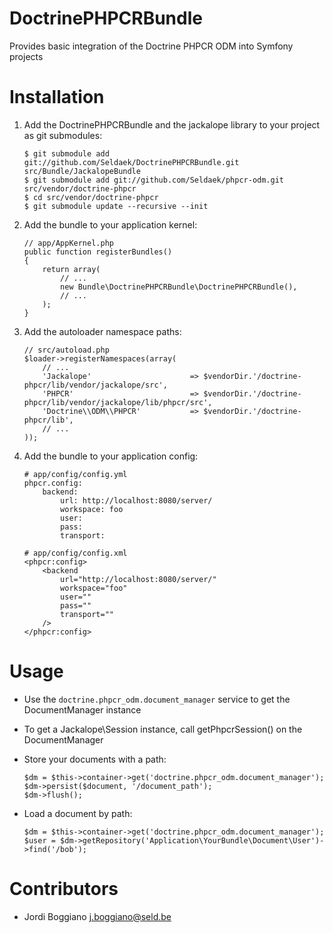 DoctrinePHPCRBundle
===================

Provides basic integration of the Doctrine PHPCR ODM into Symfony projects

Installation
============

 1. Add the DoctrinePHPCRBundle and the jackalope library to your project as git submodules:

        $ git submodule add git://github.com/Seldaek/DoctrinePHPCRBundle.git src/Bundle/JackalopeBundle
        $ git submodule add git://github.com/Seldaek/phpcr-odm.git src/vendor/doctrine-phpcr
        $ cd src/vendor/doctrine-phpcr
        $ git submodule update --recursive --init

 2. Add the bundle to your application kernel:

        // app/AppKernel.php
        public function registerBundles()
        {
            return array(
                // ...
                new Bundle\DoctrinePHPCRBundle\DoctrinePHPCRBundle(),
                // ...
            );
        }

 3. Add the autoloader namespace paths:

        // src/autoload.php
        $loader->registerNamespaces(array(
            // ...
            'Jackalope'                      => $vendorDir.'/doctrine-phpcr/lib/vendor/jackalope/src',
            'PHPCR'                          => $vendorDir.'/doctrine-phpcr/lib/vendor/jackalope/lib/phpcr/src',
            'Doctrine\\ODM\\PHPCR'           => $vendorDir.'/doctrine-phpcr/lib',
            // ...
        ));

 4. Add the bundle to your application config:

        # app/config/config.yml
        phpcr.config:
            backend:
                url: http://localhost:8080/server/
                workspace: foo
                user:
                pass:
                transport:

        # app/config/config.xml
        <phpcr:config>
            <backend
                url="http://localhost:8080/server/"
                workspace="foo"
                user=""
                pass=""
                transport=""
            />
        </phpcr:config>

Usage
=====

* Use the `doctrine.phpcr_odm.document_manager` service to get the DocumentManager instance
* To get a Jackalope\Session instance, call getPhpcrSession() on the DocumentManager
* Store your documents with a path:

      $dm = $this->container->get('doctrine.phpcr_odm.document_manager');
      $dm->persist($document, '/document_path');
      $dm->flush();

* Load a document by path:

      $dm = $this->container->get('doctrine.phpcr_odm.document_manager');
      $user = $dm->getRepository('Application\YourBundle\Document\User')->find('/bob');

Contributors
============

- Jordi Boggiano <j.boggiano@seld.be>
